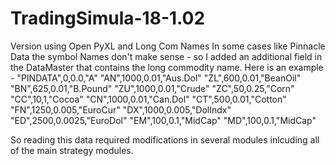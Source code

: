 # TradingSimula-18-1.02
Version using Open PyXL and Long Com Names
In some cases like Pinnacle Data the symbol Names don't make sense - so I added an additional field in the DataMaster that contains the long commodity name.
Here is an example - 
"PINDATA",0,0.0,"A"
"AN",1000,0.01,"Aus.Dol"
"ZL",600,0.01,"BeanOil"
"BN",625,0.01,"B.Pound"
"ZU",1000,0.01,"Crude"
"ZC",50,0.25,"Corn"
"CC",10,1,"Cocoa"
"CN",1000,0.01,"Can.Dol"
"CT",500,0.01,"Cotton"
"FN",1250,0.005,"EuroCur"
"DX",1000,0.005,"DolIndx"
"ED",2500,0.0025,"EuroDol"
"EM",100,0.1,"MidCap"
"MD",100,0.1,"MidCap"

So reading this data required modifications in several modules inlcuding all of the main strategy modules.
